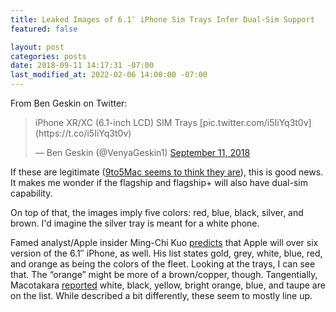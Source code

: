 ```yaml
---
title: Leaked Images of 6.1″ iPhone Sim Trays Infer Dual-Sim Support
featured: false

layout: post
categories: posts
date: 2018-09-11 14:17:31 -07:00
last_modified_at: 2022-02-06 14:00:00 -07:00
---
```


From Ben Geskin on Twitter:

<blockquote class="twitter-tweet">
iPhone XR/XC (6.1-inch LCD) SIM Trays [pic.twitter.com/i5IiYq3t0v](https://t.co/i5IiYq3t0v)

— Ben Geskin (@VenyaGeskin1) [September 11, 2018](https://twitter.com/VenyaGeskin1/status/1039524924896018432?ref_src=twsrc%5Etfw)
</blockquote>
<script async src="https://platform.twitter.com/widgets.js" charset="utf-8"></script>

If these are legitimate ([9to5Mac seems to think they are](https://9to5mac.com/2018/09/11/iphone-xr-colors-sim-tray/)), this is good news. It makes me wonder if the flagship and flagship+ will also have dual-sim capability.

On top of that, the images imply five colors: red, blue, black, silver, and brown. I'd imagine the silver tray is meant for a white phone.

Famed analyst/Apple insider Ming-Chi Kuo [predicts](https://9to5mac.com/2018/07/05/kuo-2018-iphone-new-colors/) that Apple will over six version of the 6.1″ iPhone, as well. His list states gold, grey, white, blue, red, and orange as being the colors of the fleet. Looking at the trays, I can see that. The “orange” might be more of a brown/copper, though. Tangentially, Macotakara [reported](https://9to5mac.com/2018/07/24/2018-iphone-new-colors/) white, black, yellow, bright orange, blue, and taupe are on the list. While described a bit differently, these seem to mostly line up.

